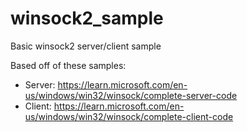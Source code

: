 # winsock2_sample
Basic winsock2 server/client sample

Based off of these samples:
  - Server: https://learn.microsoft.com/en-us/windows/win32/winsock/complete-server-code
  - Client: https://learn.microsoft.com/en-us/windows/win32/winsock/complete-client-code
